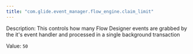 ```yaml
---
title: "com.glide.event_manager.flow_engine.claim_limit"
---
```


Description: This controls how many Flow Designer events are grabbed by the it's event handler and processed in a single background transaction

Value: `50`